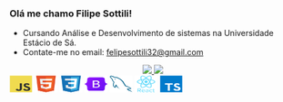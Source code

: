 ### Olá me chamo Filipe Sottili!

- Cursando Análise e Desenvolvimento de sistemas na Universidade Estácio de Sá.
- Contate-me no email: felipesottili32@gmail.com
<div align="center">
  <a href="https://github.com/Sottili">
  <img height="140em" src="https://github-readme-stats.vercel.app/api?username=Sottili&show_icons=true&theme=dracula&include_all_commits=true&count_private=true"/>
  <img height="140em" src="https://github-readme-stats.vercel.app/api/top-langs/?username=Sottili&layout=compact&langs_count=7&theme=dracula"/>
</div>
 <div style="display: inline-block;">
   <img align="center" height="30" width="40" src="https://raw.githubusercontent.com/devicons/devicon/master/icons/javascript/javascript-original.svg">
   <img align="center" height="30" width="40" src="https://raw.githubusercontent.com/devicons/devicon/master/icons/html5/html5-original.svg">
   <img align="center" height="30" width="40" src="https://raw.githubusercontent.com/devicons/devicon/master/icons/css3/css3-original.svg">
   <img align="center" height="30" width="40" src="https://raw.githubusercontent.com/devicons/devicon/master/icons/bootstrap/bootstrap-original.svg">
   <img align="center" height="30" width="40" src="https://raw.githubusercontent.com/devicons/devicon/master/icons/mysql/mysql-original.svg">
   <img align="center" height="30" width="40" src="https://raw.githubusercontent.com/devicons/devicon/2ae2a900d2f041da66e950e4d48052658d850630/icons/react/react-original-wordmark.svg">
   <img align="center" height="30" width="40" src="https://raw.githubusercontent.com/devicons/devicon/1119b9f84c0290e0f0b38982099a2bd027a48bf1/icons/typescript/typescript-plain.svg">
 </div>

